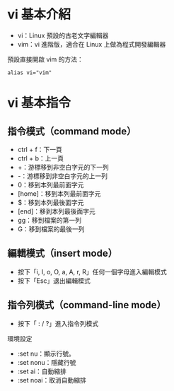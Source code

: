 # vi 基本介紹

* vi：Linux 預設的古老文字編輯器
* vim：vi 進階版，適合在 Linux 上做為程式開發編輯器

預設直接開啟 vim 的方法：

```
alias vi="vim"
```

# vi 基本指令

## 指令模式（command mode）

* ctrl + f：下一頁
* ctrl + b：上一頁
* +：游標移到非空白字元的下一列
* -：游標移到非空白字元的上一列
* 0：移到本列最前面字元
* \[home\]：移到本列最前面字元
* $：移到本列最後面字元
* \[end\]：移到本列最後面字元
* gg：移到檔案的第一列
* G：移到檔案的最後一列

## 編輯模式（insert mode）

* 按下「i, I, o, O, a, A, r, R」任何一個字母進入編輯模式
* 按下「Esc」退出編輯模式

## 指令列模式（command-line mode）

* 按下「 : / ?」進入指令列模式

環境設定

* :set nu：顯示行號。
* :set nonu：隱藏行號
* :set ai：自動縮排
* :set noai：取消自動縮排



